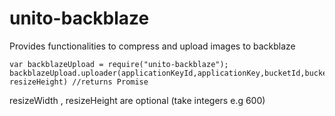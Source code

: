 # unito-backblaze

Provides functionalities to compress and upload images to backblaze

```
var backblazeUpload = require("unito-backblaze");
backblazeUpload.uploader(applicationKeyId,applicationKey,bucketId,bucketName,source,fileName,resizeWidth, resizeHeight) //returns Promise
```

resizeWidth , resizeHeight are optional (take integers e.g 600)